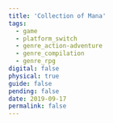 ```yaml
---
title: 'Collection of Mana'
tags:
  - game
  - platform_switch
  - genre_action-adventure
  - genre_compilation
  - genre_rpg
digital: false
physical: true
guide: false
pending: false
date: 2019-09-17
permalink: false
---
```

